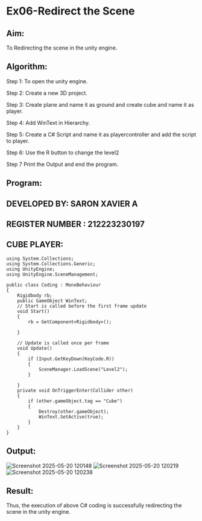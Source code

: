 # Ex06-Redirect the Scene

## Aim:
To Redirecting the scene in the unity engine.

## Algorithm:
Step 1:
To open the unity engine.

Step 2:
Create a new 3D project.

Step 3:
Create plane and name it as ground and create cube and name it as player.

Step 4:
Add WinText in Hierarchy.

Step 5:
Create a C# Script and name it as playercontroller and add the script to player.

Step 6:
Use the R button to change the level2

Step 7
Print the Output and end the program.

## Program:
## DEVELOPED BY: SARON XAVIER A
## REGISTER NUMBER : 212223230197

## CUBE PLAYER:

```
using System.Collections;
using System.Collections.Generic;
using UnityEngine;
using UnityEngine.SceneManagement;

public class Coding : MonoBehaviour
{
    Rigidbody rb;
    public GameObject WinText;
    // Start is called before the first frame update
    void Start()
    {
        rb = GetComponent<Rigidbody>();

    }

    // Update is called once per frame
    void Update()
    {
        if (Input.GetKeyDown(KeyCode.R))
        {
            SceneManager.LoadScene("Level2");
        }

    }
    private void OnTriggerEnter(Collider other)
    {
        if (other.gameObject.tag == "Cube")
        {
            Destroy(other.gameObject);
            WinText.SetActive(true);
        }
    }
}

```
## Output:

![Screenshot 2025-05-20 120148](https://github.com/user-attachments/assets/4ab438d2-58e9-403a-9a25-6547b98095c0)
![Screenshot 2025-05-20 120219](https://github.com/user-attachments/assets/75643a77-b81d-4317-ae98-ddfd037b94b1)
![Screenshot 2025-05-20 120238](https://github.com/user-attachments/assets/8202a544-2772-4bb0-a79a-629931f569ea)



## Result:

Thus, the execution of above C# coding is successfully redirecting the scene in the unity engine.
